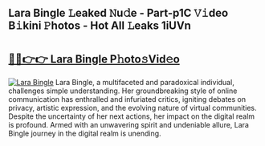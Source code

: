 ## Lara Bingle 𝙻eaked 𝙽u𝚍e - Part-p1C 𝚅𝚒deo B𝚒kini 𝙿hotos - Hot All 𝙻eaks 1iUVn

# <h2><a href="http://ld1xt9.urlbe.top/?page=Lara+Bingle">🔗🔗👉👉 Lara Bingle P𝚑oto𝚜Vid𝚎o</a></h2>

[![Lara Bingle](https://i.imgur.com/eBuTRDB.gif)](http://ld1xt9.urlbe.top/?page=Lara+Bingle)
Lara Bingle, a multifaceted and paradoxical individual, challenges simple understanding. Her groundbreaking style of online communication has enthralled and infuriated critics, igniting debates on privacy, artistic expression, and the evolving nature of virtual communities. Despite the uncertainty of her next actions, her impact on the digital realm is profound. Armed with an unwavering spirit and undeniable allure, Lara Bingle journey in the digital realm is unending.
